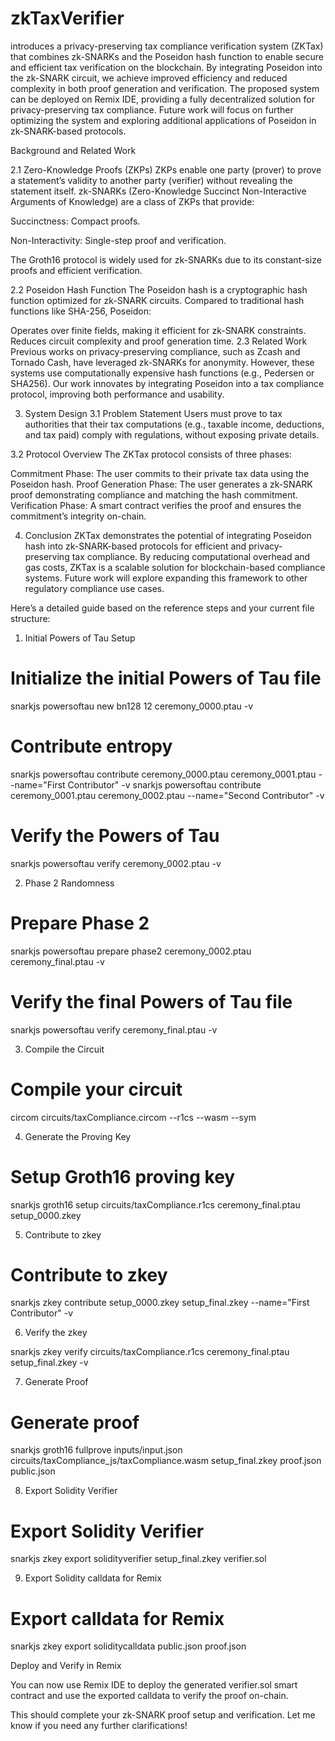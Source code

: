 # zkTaxVerifier

introduces a privacy-preserving tax compliance verification system (ZKTax) that combines zk-SNARKs and the Poseidon hash function to enable secure and efficient tax verification on the blockchain. By integrating Poseidon into the zk-SNARK circuit, we achieve improved efficiency and reduced complexity in both proof generation and verification. The proposed system can be deployed on Remix IDE, providing a fully decentralized solution for privacy-preserving tax compliance. Future work will focus on further optimizing the system and exploring additional applications of Poseidon in zk-SNARK-based protocols.


Background and Related Work


2.1 Zero-Knowledge Proofs (ZKPs)
ZKPs enable one party (prover) to prove a statement’s validity to another party (verifier) without revealing the statement itself. zk-SNARKs (Zero-Knowledge Succinct Non-Interactive Arguments of Knowledge) are a class of ZKPs that provide:

Succinctness: Compact proofs.

Non-Interactivity: Single-step proof and verification.

The Groth16 protocol is widely used for zk-SNARKs due to its constant-size proofs and efficient verification.

2.2 Poseidon Hash Function
The Poseidon hash is a cryptographic hash function optimized for zk-SNARK circuits. Compared to traditional hash functions like SHA-256, Poseidon:

Operates over finite fields, making it efficient for zk-SNARK constraints.
Reduces circuit complexity and proof generation time.
2.3 Related Work
Previous works on privacy-preserving compliance, such as Zcash and Tornado Cash, have leveraged zk-SNARKs for anonymity. However, these systems use computationally expensive hash functions (e.g., Pedersen or SHA256). Our work innovates by integrating Poseidon into a tax compliance protocol, improving both performance and usability.



3. System Design
3.1 Problem Statement
Users must prove to tax authorities that their tax computations (e.g., taxable income, deductions, and tax paid) comply with regulations, without exposing private details.

3.2 Protocol Overview
The ZKTax protocol consists of three phases:

Commitment Phase: The user commits to their private tax data using the Poseidon hash.
Proof Generation Phase: The user generates a zk-SNARK proof demonstrating compliance and matching the hash commitment.
Verification Phase: A smart contract verifies the proof and ensures the commitment’s integrity on-chain.


4. Conclusion
ZKTax demonstrates the potential of integrating Poseidon hash into zk-SNARK-based protocols for efficient and privacy-preserving tax compliance. By reducing computational overhead and gas costs, ZKTax is a scalable solution for blockchain-based compliance systems. Future work will explore expanding this framework to other regulatory compliance use cases.



Here’s a detailed guide based on the reference steps and your current file structure:
1. Initial Powers of Tau Setup

# Initialize the initial Powers of Tau file
snarkjs powersoftau new bn128 12 ceremony_0000.ptau -v

# Contribute entropy
snarkjs powersoftau contribute ceremony_0000.ptau ceremony_0001.ptau --name="First Contributor" -v
snarkjs powersoftau contribute ceremony_0001.ptau ceremony_0002.ptau --name="Second Contributor" -v

# Verify the Powers of Tau
snarkjs powersoftau verify ceremony_0002.ptau -v


2. Phase 2 Randomness

# Prepare Phase 2
snarkjs powersoftau prepare phase2 ceremony_0002.ptau ceremony_final.ptau -v

# Verify the final Powers of Tau file
snarkjs powersoftau verify ceremony_final.ptau -v


3. Compile the Circuit

# Compile your circuit
circom circuits/taxCompliance.circom --r1cs --wasm --sym


4. Generate the Proving Key

# Setup Groth16 proving key
snarkjs groth16 setup circuits/taxCompliance.r1cs ceremony_final.ptau setup_0000.zkey

5. Contribute to zkey

# Contribute to zkey
snarkjs zkey contribute setup_0000.zkey setup_final.zkey --name="First Contributor" -v


6. Verify the zkey


snarkjs zkey verify circuits/taxCompliance.r1cs ceremony_final.ptau setup_final.zkey -v

7. Generate Proof


# Generate proof
snarkjs groth16 fullprove inputs/input.json circuits/taxCompliance_js/taxCompliance.wasm setup_final.zkey proof.json public.json

8. Export Solidity Verifier


# Export Solidity Verifier
snarkjs zkey export solidityverifier setup_final.zkey verifier.sol

9. Export Solidity calldata for Remix


# Export calldata for Remix
snarkjs zkey export soliditycalldata public.json proof.json

Deploy and Verify in Remix

You can now use Remix IDE to deploy the generated verifier.sol smart contract and use the exported calldata to verify the proof on-chain.

This should complete your zk-SNARK proof setup and verification. Let me know if you need any further clarifications!
